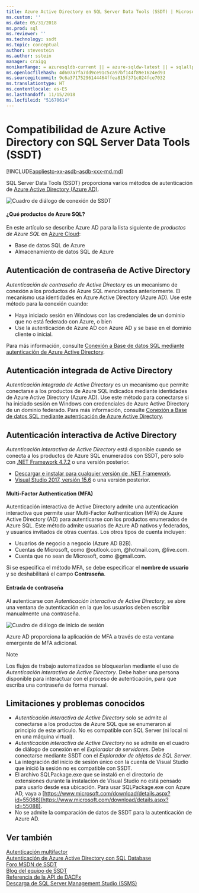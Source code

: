 ```yaml
---
title: Azure Active Directory en SQL Server Data Tools (SSDT) | Microsoft Docs
ms.custom: ''
ms.date: 05/31/2018
ms.prod: sql
ms.reviewer: ''
ms.technology: ssdt
ms.topic: conceptual
author: stevestein
ms.author: sstein
manager: craigg
monikerRange: = azuresqldb-current || = azure-sqldw-latest || = sqlallproducts-allversions
ms.openlocfilehash: 4d607a7fa7dd9ce91c5ca97bf144f89e1624ed93
ms.sourcegitcommit: 9c6a37175296144464ffea815f371c024fce7032
ms.translationtype: HT
ms.contentlocale: es-ES
ms.lasthandoff: 11/15/2018
ms.locfileid: "51670614"
---
```

# <a name="azure-active-directory-support-in-sql-server-data-tools-ssdt"></a>Compatibilidad de Azure Active Directory con SQL Server Data Tools (SSDT)

[!INCLUDE[appliesto-xx-asdb-asdb-xxx-md.md](../includes/appliesto-xx-asdb-asdw-xxx-md.md)]

SQL Server Data Tools (SSDT) proporciona varios métodos de autenticación de [Azure Active Directory (Azure AD)](https://docs.microsoft.com/azure/active-directory/active-directory-whatis).

![Cuadro de diálogo de conexión de SSDT](media/azure-active-directory/interactive.png)

#### <a name="which-azure-sql-products"></a>¿Qué productos de Azure SQL?

En este artículo se describe Azure AD para la lista siguiente de *productos de Azure SQL* en [Azure Cloud](https://azure.microsoft.com/):

- Base de datos SQL de Azure
- Almacenamiento de datos SQL de Azure

## <a name="active-directory-password-authentication"></a>Autenticación de contraseña de Active Directory

*Autenticación de contraseña de Active Directory* es un mecanismo de conexión a los productos de Azure SQL mencionados anteriormente. El mecanismo usa identidades en Azure Active Directory (Azure AD). Use este método para la conexión cuando:

- Haya iniciado sesión en Windows con las credenciales de un dominio que no está federado con Azure, o bien
- Use la autenticación de Azure AD con Azure AD y se base en el dominio cliente o inicial.

Para más información, consulte [Conexión a Base de datos SQL mediante autenticación de Azure Active Directory](https://docs.microsoft.com/azure/sql-database/sql-database-aad-authentication).  

## <a name="active-directory-integrated-authentication"></a>Autenticación integrada de Active Directory

*Autenticación integrada de Active Directory* es un mecanismo que permite conectarse a los productos de Azure SQL indicados mediante identidades de Azure Active Directory (Azure AD). Use este método para conectarse si ha iniciado sesión en Windows con credenciales de Azure Active Directory de un dominio federado. Para más información, consulte [Conexión a Base de datos SQL mediante autenticación de Azure Active Directory](https://docs.microsoft.com/azure/sql-database/sql-database-aad-authentication).

## <a name="active-directory-interactive-authentication"></a>Autenticación interactiva de Active Directory

*Autenticación interactiva de Active Directory* está disponible cuando se conecta a los productos de Azure SQL enumerados con SSDT, pero solo con [.NET Framework 4.7.2](https://docs.microsoft.com/dotnet/api/?view=netframework-4.7.2) o una versión posterior.

- [Descargar e instalar para cualquier versión de .NET Framework](https://www.microsoft.com/net/download/all).
- [Visual Studio 2017, versión 15.6](https://docs.microsoft.com/visualstudio/releasenotes/vs2017-relnotes) o una versión posterior.

#### <a name="multi-factor-authentication-mfa"></a>Multi-Factor Authentication (MFA)

Autenticación interactiva de Active Directory admite una autenticación interactiva que permite usar Multi-Factor Authentication (MFA) de Azure Active Directory (AD) para autenticarse con los productos enumerados de Azure SQL. Este método admite usuarios de Azure AD nativos y federados, y usuarios invitados de otras cuentas. Los otros tipos de cuenta incluyen:

- Usuarios de negocio a negocio (Azure AD B2B).
- Cuentas de Microsoft, como @outlook.com, @hotmail.com, @live.com.
- Cuenta que no sean de Microsoft, como @gmail.com.

Si se especifica el método MFA, se debe especificar el **nombre de usuario** y se deshabilitará el campo **Contraseña**. 

#### <a name="password-entry"></a>Entrada de contraseña

Al autenticarse con *Autenticación interactiva de Active Directory*, se abre una ventana de autenticación en la que los usuarios deben escribir manualmente una contraseña.

![Cuadro de diálogo de inicio de sesión](media/azure-active-directory/sign-in.png)

Azure AD proporciona la aplicación de MFA a través de esta ventana emergente de MFA adicional.

> [!NOTE]
> Los flujos de trabajo automatizados se bloquearían mediante el uso de *Autenticación interactiva de Active Directory*. Debe haber una persona disponible para interactuar con el proceso de autenticación, para que escriba una contraseña de forma manual.

## <a name="known-issues-and-limitations"></a>Limitaciones y problemas conocidos

- *Autenticación interactiva de Active Directory* solo se admite al conectarse a los productos de Azure SQL que se enumeraron al principio de este artículo. No es compatible con SQL Server (ni local ni en una máquina virtual).
- *Autenticación interactiva de Active Directory* no se admite en el cuadro de diálogo de conexión en el *Explorador de servidores*. Debe conectarse mediante SSDT con el *Explorador de objetos de SQL Server*.
- La integración del inicio de sesión único con la cuenta de Visual Studio que inició la sesión no es compatible con SSDT.
- El archivo SQLPackage.exe que se instaló en el directorio de extensiones durante la instalación de Visual Studio no está pensado para usarlo desde esa ubicación. Para usar SQLPackage.exe con Azure AD, vaya a [https://www.microsoft.com/download/details.aspx?id=55088](https://www.microsoft.com/download/details.aspx?id=55088). 
- No se admite la comparación de datos de SSDT para la autenticación de Azure AD.  


## <a name="see-also"></a>Ver también  

[Autenticación multifactor](https://docs.microsoft.com/azure/sql-database/sql-database-ssms-mfa-authentication)  
[Autenticación de Azure Active Directory con SQL Database](https://docs.microsoft.com/azure/sql-database/sql-database-aad-authentication-configure)  
[Foro MSDN de SSDT](https://social.msdn.microsoft.com/Forums/sqlserver/home?forum=ssdt)  
[Blog del equipo de SSDT](https://blogs.msdn.com/b/ssdt/)  
[Referencia de la API de DACFx](https://msdn.microsoft.com/library/dn645454.aspx)  
[Descarga de SQL Server Management Studio (SSMS)](../ssms/download-sql-server-management-studio-ssms.md)  
